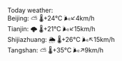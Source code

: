 Today weather:  
Beijing: ⛅️  🌡️+24°C 🌬️↙4km/h  
Tianjin: 🌩  🌡️+21°C 🌬️↙15km/h  
Shijiazhuang: 🌦   🌡️+26°C 🌬️↖15km/h  
Tangshan: ⛅️  🌡️+35°C 🌬️↗9km/h  

